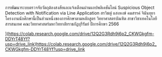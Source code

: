 การพัฒนาระบบตรวจจับวัตถุต้องสงสัยและแจ้งเตือนผ่านแอปพลิเคชันไลน์
Suspicious Object Detection with Notification via Line Application
สรวิชญ์ แสงหงษ์
คมสรรค์ จินันทุยา
โครงงานนักศึกษานี้เป็นส่วนหนึ่งของการศึกษาตามหลักสูตร
วิทยาศาสตรบัณฑิต
สาขาวิชาเทคโนโลยีสารสนเทศ
คณะวิทยาศาสตร์มหาวิทยาลัยราชภัฏบุรีรัมย์
ปีการศึกษา 2566

](https://colab.research.google.com/drive/12Q2G3Rdh9j6p2_CKWGkgfm-DDYrT48Yf?usp=drive_link)https://colab.research.google.com/drive/12Q2G3Rdh9j6p2_CKWGkgfm-DDYrT48Yf?usp=drive_link
